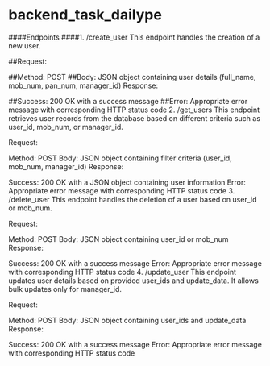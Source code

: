 # backend_task_dailype
 
####Endpoints
####1. /create_user
This endpoint handles the creation of a new user.

##Request:

##Method: POST
##Body: JSON object containing user details (full_name, mob_num, pan_num, manager_id)
Response:

##Success: 200 OK with a success message
##Error: Appropriate error message with corresponding HTTP status code
2. /get_users
This endpoint retrieves user records from the database based on different criteria such as user_id, mob_num, or manager_id.

Request:

Method: POST
Body: JSON object containing filter criteria (user_id, mob_num, manager_id)
Response:

Success: 200 OK with a JSON object containing user information
Error: Appropriate error message with corresponding HTTP status code
3. /delete_user
This endpoint handles the deletion of a user based on user_id or mob_num.

Request:

Method: POST
Body: JSON object containing user_id or mob_num
Response:

Success: 200 OK with a success message
Error: Appropriate error message with corresponding HTTP status code
4. /update_user
This endpoint updates user details based on provided user_ids and update_data. It allows bulk updates only for manager_id.

Request:

Method: POST
Body: JSON object containing user_ids and update_data
Response:

Success: 200 OK with a success message
Error: Appropriate error message with corresponding HTTP status code
